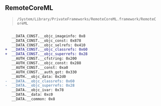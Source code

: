 ## RemoteCoreML

> `/System/Library/PrivateFrameworks/RemoteCoreML.framework/RemoteCoreML`

```diff

   __DATA_CONST.__objc_imageinfo: 0x8
   __DATA_CONST.__objc_const: 0x878
   __DATA_CONST.__objc_selrefs: 0x410
+  __DATA_CONST.__objc_classrefs: 0x60
+  __DATA_CONST.__objc_superrefs: 0x28
   __AUTH_CONST.__cfstring: 0x200
   __AUTH_CONST.__objc_const: 0x288
   __AUTH_CONST.__const: 0xa0
   __AUTH_CONST.__auth_got: 0x330
   __AUTH.__objc_data: 0x2d0
-  __DATA.__objc_classrefs: 0x60
-  __DATA.__objc_superrefs: 0x28
   __DATA.__objc_ivar: 0x78
   __DATA.__data: 0xc0
   __DATA.__common: 0x8

```
